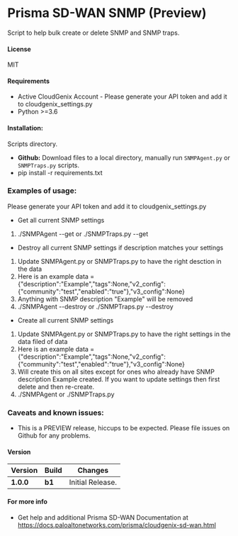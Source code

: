 # Prisma SD-WAN SNMP (Preview)
Script to help bulk create or delete SNMP and SNMP traps. 

#### License
MIT

#### Requirements
* Active CloudGenix Account - Please generate your API token and add it to cloudgenix_settings.py
* Python >=3.6

#### Installation:
 Scripts directory. 
 - **Github:** Download files to a local directory, manually run `SNMPAgent.py` or `SNMPTraps.py` scripts. 
 - pip install -r requirements.txt

### Examples of usage:
 Please generate your API token and add it to cloudgenix_settings.py
 
 - Get all current SNMP settings 
 1. ./SNMPAgent --get or ./SNMPTraps.py --get
 
 - Destroy all current SNMP settings if description matches your settings 
 1. Update SNMPAgent.py or SNMPTraps.py to have the right desction in the data 
 2. Here is an example data = {"description":"Example","tags":None,"v2_config":{"community":"test","enabled":"true"},"v3_config":None}
 3. Anything with SNMP description "Example" will be removed
 4. ./SNMPAgent --destroy or ./SNMPTraps.py --destroy
 
 - Create all current SNMP settings 
 1. Update SNMPAgent.py or SNMPTraps.py to have the right settings in the data filed of data 
 2. Here is an example data = {"description":"Example","tags":None,"v2_config":{"community":"test","enabled":"true"},"v3_config":None}
 3. Will create this on all sites except for ones who already have SNMP description Example created. If you want to update settings then first delete and then re-create. 
 4. ./SNMPAgent or ./SNMPTraps.py


### Caveats and known issues:
 - This is a PREVIEW release, hiccups to be expected. Please file issues on Github for any problems.

#### Version
| Version | Build | Changes |
| ------- | ----- | ------- |
| **1.0.0** | **b1** | Initial Release. |


#### For more info
 * Get help and additional Prisma SD-WAN Documentation at <https://docs.paloaltonetworks.com/prisma/cloudgenix-sd-wan.html>
